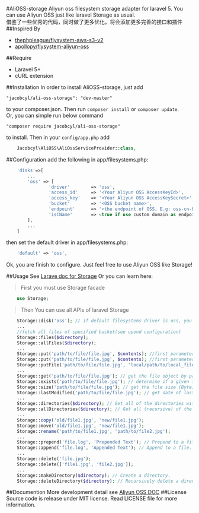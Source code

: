 #AliOSS-storage
Aliyun oss filesystem storage adapter for laravel 5. You can use Aliyun OSS just like laravel Storage as usual.    
借鉴了一些优秀的代码，同时做了更多优化，将会添加更多完善的接口和插件
##Inspired By
- [thephpleague/flysystem-aws-s3-v2](https://github.com/thephpleague/flysystem-aws-s3-v2)
- [apollopy/flysystem-aliyun-oss](https://github.com/apollopy/flysystem-aliyun-oss) 

##Require
- Laravel 5+
- cURL extension

##Installation
In order to install AliOSS-storage, just add

    "jacobcyl/ali-oss-storage": "dev-master"

to your composer.json. Then run `composer install` or `composer update`.  
Or, you can simple run below command

    "composer require jacobcyl/ali-oss-storage"
    
to install.
Then in your `config/app.php` add
```php
    Jacobcyl\AliOSS\AliOssServiceProvider::class,
```
##Configuration
add the following in app/filesystems.php:
```php
    'disks'=>[
        ...
        'oss' => [
                'driver'        => 'oss',
                'access_id'     => '<Your Aliyun OSS AccessKeyId>',
                'access_key'    => '<Your Aliyun OSS AccessKeySecret>',
                'bucket'        => '<OSS bucket name>',
                'endpoint'      => '<the endpoint of OSS, E.g: oss-cn-hangzhou.aliyuncs.com> OR your custom domain, E.g:img.abc.com',
                'isCName'       => <true if use custom domain as endpoint or false>
        ],
        ...
    ]
```
then set the default driver in app/filesystems.php:
```php
    'default' => 'oss',
```
Ok, you are finish to configure. Just feel free to use Aliyun OSS like Storage!

##Usage
See [Larave doc for Storage](https://laravel.com/docs/5.2/filesystem#custom-filesystems)
Or you can learn here:

> First you must use Storage facade
```php
    use Storage;
```    
> Then You can use all APIs of laravel Storage
```php
    Storage::disk('oss'); // if default filesystems driver is oss, you can skip this step
    ...
    //fetch all files of specified bucket(see upond configuration)
    Storage::files($directory);
    Storage::allFiles($directory);
    ...
    Storage::put('path/to/file/file.jpg', $contents); //first parameter is the target file path, second paramter is file content
    Storage::put('path/to/file/file.jpg', $contents); //first parameter is the target file path, second paramter is file content
    Storage::putFile('path/to/file/file.jpg', 'local/path/to/local_file.jpg'); // upload file from local path
    ...
    Storage::get('path/to/file/file.jpg'); // get the file object by path
    Storage::exists('path/to/file/file.jpg'); // determine if a given file exists on the storage(OSS)
    Storage::size('path/to/file/file.jpg'); // get the file size (Byte)
    Storage::lastModified('path/to/file/file.jpg'); // get date of last modification
    ...
    Storage::directories($directory); // Get all of the directories within a given directory
    Storage::allDirectories($directory); // Get all (recursive) of the directories within a given directory
    ...
    Storage::copy('old/file1.jpg', 'new/file1.jpg');
    Storage::move('old/file1.jpg', 'new/file1.jpg');
    Storage::rename('path/to/file1.jpg', 'path/to/file2.jpg');
    ...
    Storage::prepend('file.log', 'Prepended Text'); // Prepend to a file.
    Storage::append('file.log', 'Appended Text'); // Append to a file.
    ...
    Storage::delete('file.jpg');
    Storage::delete(['file1.jpg', 'file2.jpg']);
    ...
    Storage::makeDirectory($directory); // Create a directory.
    Storage::deleteDirectory($directory); // Recursively delete a directory.It will delete all files within a given directory, SO Use with caution please.
```

##Documention
More development detail see [Aliyun OSS DOC](https://help.aliyun.com/document_detail/32099.html?spm=5176.doc31981.6.335.eqQ9dM)
##License
Source code is release under MIT license. Read LICENSE file for more information.
